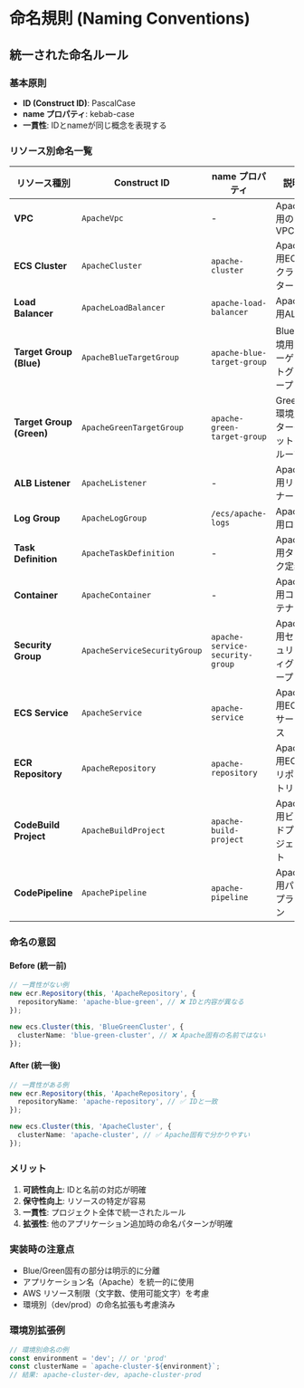 # 命名規則 (Naming Conventions)

## 統一された命名ルール

### 基本原則
- **ID (Construct ID)**: PascalCase
- **name プロパティ**: kebab-case
- **一貫性**: IDとnameが同じ概念を表現する

### リソース別命名一覧

| リソース種別 | Construct ID | name プロパティ | 説明 |
|-------------|-------------|----------------|-----|
| **VPC** | `ApacheVpc` | - | Apache用のVPC |
| **ECS Cluster** | `ApacheCluster` | `apache-cluster` | Apache用ECSクラスター |
| **Load Balancer** | `ApacheLoadBalancer` | `apache-load-balancer` | Apache用ALB |
| **Target Group (Blue)** | `ApacheBlueTargetGroup` | `apache-blue-target-group` | Blue環境用ターゲットグループ |
| **Target Group (Green)** | `ApacheGreenTargetGroup` | `apache-green-target-group` | Green環境用ターゲットグループ |
| **ALB Listener** | `ApacheListener` | - | Apache用リスナー |
| **Log Group** | `ApacheLogGroup` | `/ecs/apache-logs` | Apache用ログ |
| **Task Definition** | `ApacheTaskDefinition` | - | Apache用タスク定義 |
| **Container** | `ApacheContainer` | - | Apache用コンテナ |
| **Security Group** | `ApacheServiceSecurityGroup` | `apache-service-security-group` | Apache用セキュリティグループ |
| **ECS Service** | `ApacheService` | `apache-service` | Apache用ECSサービス |
| **ECR Repository** | `ApacheRepository` | `apache-repository` | Apache用ECRリポジトリ |
| **CodeBuild Project** | `ApacheBuildProject` | `apache-build-project` | Apache用ビルドプロジェクト |
| **CodePipeline** | `ApachePipeline` | `apache-pipeline` | Apache用パイプライン |

### 命名の意図

#### Before (統一前)
```typescript
// 一貫性がない例
new ecr.Repository(this, 'ApacheRepository', {
  repositoryName: 'apache-blue-green', // ❌ IDと内容が異なる
});

new ecs.Cluster(this, 'BlueGreenCluster', {
  clusterName: 'blue-green-cluster', // ❌ Apache固有の名前ではない
});
```

#### After (統一後)
```typescript
// 一貫性がある例
new ecr.Repository(this, 'ApacheRepository', {
  repositoryName: 'apache-repository', // ✅ IDと一致
});

new ecs.Cluster(this, 'ApacheCluster', {
  clusterName: 'apache-cluster', // ✅ Apache固有で分かりやすい
});
```

### メリット

1. **可読性向上**: IDと名前の対応が明確
2. **保守性向上**: リソースの特定が容易
3. **一貫性**: プロジェクト全体で統一されたルール
4. **拡張性**: 他のアプリケーション追加時の命名パターンが明確

### 実装時の注意点

- Blue/Green固有の部分は明示的に分離
- アプリケーション名（Apache）を統一的に使用
- AWS リソース制限（文字数、使用可能文字）を考慮
- 環境別（dev/prod）の命名拡張も考慮済み

### 環境別拡張例

```typescript
// 環境別命名の例
const environment = 'dev'; // or 'prod'
const clusterName = `apache-cluster-${environment}`;
// 結果: apache-cluster-dev, apache-cluster-prod
```